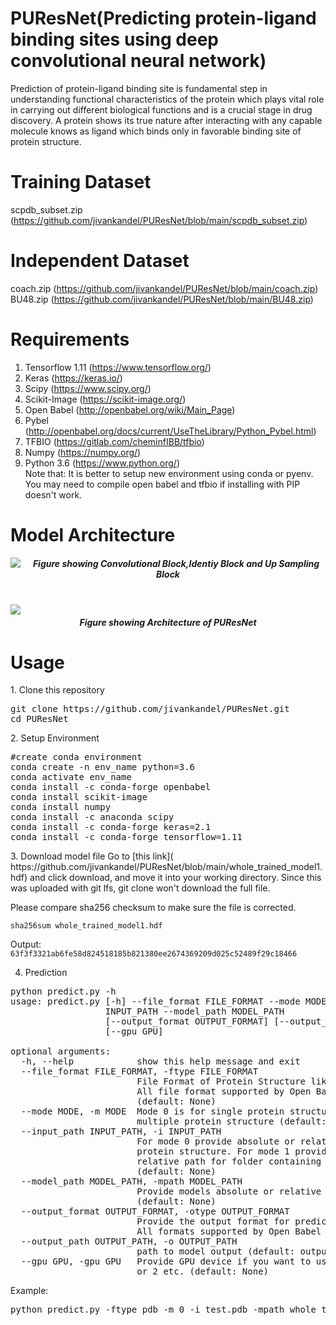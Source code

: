 # PUResNet(Predicting protein-ligand binding sites using deep convolutional neural network)
Prediction of protein-ligand binding site is fundamental step in understanding functional characteristics of the protein which plays vital role in carrying out different biological functions and is a crucial stage in drug discovery. A protein shows its true nature after interacting with any capable molecule knows as ligand which binds only in favorable binding site of protein structure.
# Training Dataset 
  scpdb_subset.zip (https://github.com/jivankandel/PUResNet/blob/main/scpdb_subset.zip)
# Independent Dataset 
  coach.zip (https://github.com/jivankandel/PUResNet/blob/main/coach.zip) <br>
  BU48.zip (https://github.com/jivankandel/PUResNet/blob/main/BU48.zip)
# Requirements
1. Tensorflow 1.11 (https://www.tensorflow.org/)
2. Keras (https://keras.io/)
3. Scipy (https://www.scipy.org/)
4. Scikit-Image (https://scikit-image.org/)
5. Open Babel (http://openbabel.org/wiki/Main_Page)
6. Pybel (http://openbabel.org/docs/current/UseTheLibrary/Python_Pybel.html)
7. TFBIO (https://gitlab.com/cheminfIBB/tfbio)
8. Numpy (https://numpy.org/)
9. Python 3.6 (https://www.python.org/)<br>
Note that: It is better to setup new environment using conda or pyenv. You may need to compile open babel and tfbio if installing with PIP doesn't work.
# Model Architecture
<img src="M1.jpg" style="float: left; margin-right: 10px;"/>
<h5 align="center"> Figure showing Convolutional Block,Identiy Block and Up Sampling Block </h5>
<br>
<img src="M2.jpg" style="float: left; margin-right: 10px;"/>
<h5 align="center"> Figure showing Architecture of PUResNet </h5>
<h1>Usage</h1>
1. Clone this repository 
<pre>
git clone https://github.com/jivankandel/PUResNet.git
cd PUResNet
</pre>
2. Setup Environment
<pre>
#create conda environment
conda create -n env_name python=3.6 
conda activate env_name
conda install -c conda-forge openbabel
conda install scikit-image
conda install numpy
conda install -c anaconda scipy
conda install -c conda-forge keras=2.1
conda install -c conda-forge tensorflow=1.11
</pre>
3. Download model file
Go to [this link](
https://github.com/jivankandel/PUResNet/blob/main/whole_trained_model1.hdf) and click download, and move it into your working directory. Since this was uploaded with git lfs, git clone won't download the full file.

Please compare sha256 checksum to make sure the file is corrected. 
```
sha256sum whole_trained_model1.hdf
```
Output: `63f3f3321ab6fe58d824518185b821380ee2674369209d025c52489f29c18466`

4. Prediction
<pre>
python predict.py -h
usage: predict.py [-h] --file_format FILE_FORMAT --mode MODE --input_path
                  INPUT_PATH --model_path MODEL_PATH
                  [--output_format OUTPUT_FORMAT] [--output_path OUTPUT_PATH]
                  [--gpu GPU]

optional arguments:
  -h, --help            show this help message and exit
  --file_format FILE_FORMAT, -ftype FILE_FORMAT
                        File Format of Protein Structure like: mol2,pdb..etc.
                        All file format supported by Open Babel is supported
                        (default: None)
  --mode MODE, -m MODE  Mode 0 is for single protein structure. Mode 1 is for
                        multiple protein structure (default: None)
  --input_path INPUT_PATH, -i INPUT_PATH
                        For mode 0 provide absolute or relative path for
                        protein structure. For mode 1 provide absolute or
                        relative path for folder containing protein structure
                        (default: None)
  --model_path MODEL_PATH, -mpath MODEL_PATH
                        Provide models absolute or relative path of model
                        (default: None)
  --output_format OUTPUT_FORMAT, -otype OUTPUT_FORMAT
                        Provide the output format for predicted binding side.
                        All formats supported by Open Babel (default: mol2)
  --output_path OUTPUT_PATH, -o OUTPUT_PATH
                        path to model output (default: output)
  --gpu GPU, -gpu GPU   Provide GPU device if you want to use GPU like: 0 or 1
                        or 2 etc. (default: None)
</pre>
Example:
<pre>
python predict.py -ftype pdb -m 0 -i test.pdb -mpath whole_trained_model1.hdf -otype mol2 -o output -gpu 1
</pre>
